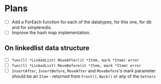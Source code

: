 # Plans

- [ ] Add a ForEach function for each of the datatypes, for this one, for db and for simpleredis.
- [ ] Improve the hash map implementation.

## On linkedlist data structure

- [ ] `func(ll *LinkedList) MoveAfter(it *Item, mark *Item) error`
- [ ] `func(ll *LinkedList) MoveBefore(it *Item, mark *Item) error`
- [ ] `InsertAfter`, `InsertBefore`, `MoveAfter` and `MoveBefore`'s mark parameter should be an `Item` - returned from `Front()`, `Back()` or any of the `Getters`
